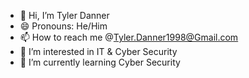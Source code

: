 - 👋 Hi, I’m Tyler Danner
- 😄 Pronouns: He/Him
- 📫 How to reach me @Tyler.Danner1998@Gmail.com
- 👀 I’m interested in IT & Cyber Security
- 🌱 I’m currently learning Cyber Security

<!---
DannerDesigns/DannerDesigns is a ✨ special ✨ repository because its `README.md` (this file) appears on your GitHub profile.
You can click the Preview link to take a look at your changes.
--->
